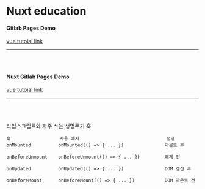 # Nuxt education

**Gitlab Pages Demo**
<br><br>
[vue tutoial link](https://dchahyunho-gitlab.duckdns.org/vue-education-9e0354/)
*****

<br/><br/>

**Nuxt Gitlab Pages Demo**
<br><br>
[vue tutoial link](https://dchahyunho-gitlab.duckdns.org/vue-education-9e0354/)
*****

<br/><br/>

타입스크립트와 자주 쓰는 생명주기 훅
```
훅                  사용 예시                                설명
onMounted          onMounted(() => { ... })               마운트 후

onBeforeUnmount    onBeforeUnmount(() => { ... })         해제 전

onUpdated          onUpdated(() => { ... })               DOM 갱신 후

onBeforeMount      onBeforeMount(() => { ... })           DOM 마운트 전

```
